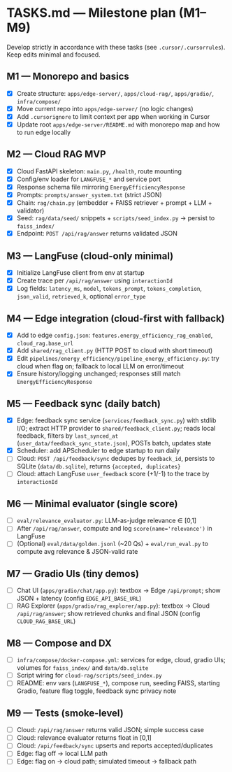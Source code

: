 # TASKS.md — Milestone plan (M1–M9)

Develop strictly in accordance with these tasks (see `.cursor/.cursorrules`). Keep edits minimal and focused.

## M1 — Monorepo and basics
- [X] Create structure: `apps/edge-server/`, `apps/cloud-rag/`, `apps/gradio/`, `infra/compose/`
- [X] Move current repo into `apps/edge-server/` (no logic changes)
- [X] Add `.cursorignore` to limit context per app when working in Cursor
- [X] Update root `apps/edge-server/README.md` with monorepo map and how to run edge locally

## M2 — Cloud RAG MVP
- [X] Cloud FastAPI skeleton: `main.py`, `/health`, route mounting
- [X] Config/env loader for `LANGFUSE_*` and service port
- [X] Response schema file mirroring `EnergyEfficiencyResponse`
- [X] Prompts: `prompts/answer_system.txt` (strict JSON)
- [X] Chain: `rag/chain.py` (embedder + FAISS retriever + prompt + LLM + validator)
- [X] Seed: `rag/data/seed/` snippets + `scripts/seed_index.py` → persist to `faiss_index/`
- [X] Endpoint: `POST /api/rag/answer` returns validated JSON

## M3 — LangFuse (cloud-only minimal)
- [X] Initialize LangFuse client from env at startup
- [X] Create trace per `/api/rag/answer` using `interactionId`
- [X] Log fields: `latency_ms`, `model`, `tokens_prompt`, `tokens_completion`, `json_valid`, `retrieved_k`, optional `error_type`

## M4 — Edge integration (cloud-first with fallback)
- [X] Add to edge `config.json`: `features.energy_efficiency_rag_enabled`, `cloud_rag.base_url`
- [X] Add `shared/rag_client.py` (HTTP POST to cloud with short timeout)
- [X] Edit `pipelines/energy_efficiency/pipeline_energy_efficiency.py`: try cloud when flag on; fallback to local LLM on error/timeout
- [X] Ensure history/logging unchanged; responses still match `EnergyEfficiencyResponse`

## M5 — Feedback sync (daily batch)
- [X] Edge: feedback sync service (`services/feedback_sync.py`) with stdlib I/O; extract HTTP provider to `shared/feedback_client.py`; reads local feedback, filters by `last_synced_at` (`user_data/feedback_sync_state.json`), POSTs batch, updates state
- [X] Scheduler: add APScheduler to edge startup to run daily
- [ ] Cloud: `POST /api/feedback/sync` dedupes by `feedback_id`, persists to SQLite (`data/db.sqlite`), returns `{accepted, duplicates}`
- [ ] Cloud: attach LangFuse `user_feedback` score (+1/-1) to the trace by `interactionId`

## M6 — Minimal evaluator (single score)
- [ ] `eval/relevance_evaluator.py`: LLM-as-judge relevance ∈ [0,1]
- [ ] After `/api/rag/answer`, compute and log `score(name='relevance')` in LangFuse
- [ ] (Optional) `eval/data/golden.jsonl` (~20 Qs) + `eval/run_eval.py` to compute avg relevance & JSON-valid rate

## M7 — Gradio UIs (tiny demos)
- [ ] Chat UI (`apps/gradio/chat/app.py`): textbox → Edge `/api/prompt`; show JSON + latency (config `EDGE_API_BASE_URL`)
- [ ] RAG Explorer (`apps/gradio/rag_explorer/app.py`): textbox → Cloud `/api/rag/answer`; show retrieved chunks and final JSON (config `CLOUD_RAG_BASE_URL`)

## M8 — Compose and DX
- [ ] `infra/compose/docker-compose.yml`: services for edge, cloud, gradio UIs; volumes for `faiss_index/` and `data/db.sqlite`
- [ ] Script wiring for `cloud-rag/scripts/seed_index.py`
- [ ] README: env vars (`LANGFUSE_*`), compose run, seeding FAISS, starting Gradio, feature flag toggle, feedback sync privacy note

## M9 — Tests (smoke-level)
- [ ] Cloud: `/api/rag/answer` returns valid JSON; simple success case
- [ ] Cloud: relevance evaluator returns float in [0,1]
- [ ] Cloud: `/api/feedback/sync` upserts and reports accepted/duplicates
- [ ] Edge: flag off → local LLM path
- [ ] Edge: flag on → cloud path; simulated timeout → fallback path
